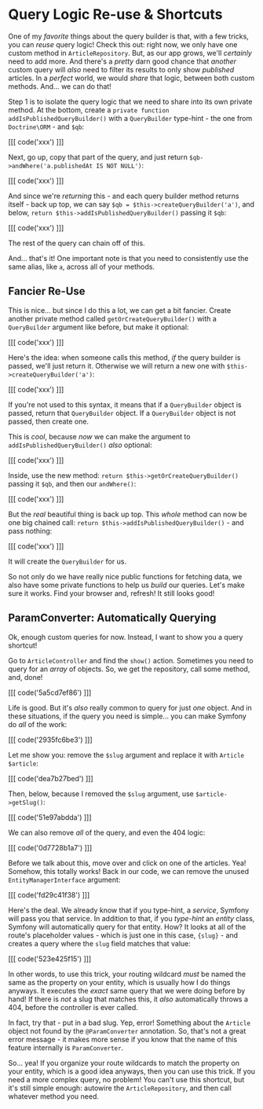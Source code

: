 # Query Logic Re-use & Shortcuts

One of my *favorite* things about the query builder is that, with a few tricks,
you can *reuse* query logic! Check this out: right now, we only have one custom method
in `ArticleRepository`. But, as our app grows, we'll *certainly* need to add
more. And there's a *pretty* darn good chance that *another* custom query will *also*
need to filter its results to only show *published* articles. In a *perfect* world,
we would *share* that logic, between both custom methods. And... we can do that!

Step 1 is to isolate the query logic that we need to share into its own private
method. At the bottom, create a `private function addIsPublishedQueryBuilder()`
with a `QueryBuilder` type-hint - the one from `Doctrine\ORM` - and `$qb`:

[[[ code('xxx') ]]]

Next, go up, copy that part of the query, and just return
`$qb->andWhere('a.publishedAt IS NOT NULL')`:

[[[ code('xxx') ]]]

And since we're *returning* this - and each query builder method returns itself - back up top,
we can say `$qb = $this->createQueryBuilder('a')`, and below,
`return $this->addIsPublishedQueryBuilder()` passing it `$qb`:

[[[ code('xxx') ]]]

The rest of the query can chain off of this.

And... that's it! One important note is that you need to consistently use the same
alias, like `a`, across all of your methods.

## Fancier Re-Use

This is nice... but since I do this a lot, we can get a bit fancier. Create
another private method called `getOrCreateQueryBuilder()` with a `QueryBuilder`
argument like before, but make it optional:

[[[ code('xxx') ]]]

Here's the idea: when someone calls this method, *if* the query builder is passed,
we'll just return it. Otherwise we will return a new one with
`$this->createQueryBuilder('a')`:

[[[ code('xxx') ]]]

If you're not used to this syntax, it means that if a `QueryBuilder` object is passed,
return that `QueryBuilder` object. If a `QueryBuilder` object is not passed, then create one.

This is *cool*, because *now* we can make the argument to `addIsPublishedQueryBuilder()`
*also* optional:

[[[ code('xxx') ]]]

Inside, use the new method: `return $this->getOrCreateQueryBuilder()` passing it `$qb`,
and then our `andWhere()`:

[[[ code('xxx') ]]]

But the *real* beautiful thing is back up top. This *whole* method can now be one
big chained call: `return $this->addIsPublishedQueryBuilder()` - and pass nothing:

[[[ code('xxx') ]]]

It will create the `QueryBuilder` for us.

So not only do we have really nice public functions for fetching data, we also have
some private functions to help us *build* our queries. Let's make sure it works.
Find your browser and, refresh! It still looks good!

## ParamConverter: Automatically Querying

Ok, enough custom queries for now. Instead, I want to show you a query shortcut!

Go to `ArticleController` and find the `show()` action. Sometimes you need to query
for an *array* of objects. So, we get the repository, call some method, and, done!

[[[ code('5a5cd7ef86') ]]]

Life is good. But it's *also* really common to query for just *one* object. And
in these situations, if the query you need is simple... you can make Symfony do
*all* of the work:

[[[ code('2935fc6be3') ]]]

Let me show you: remove the `$slug` argument and replace it with `Article $article`:

[[[ code('dea7b27bed') ]]]

Then, below, because I removed the `$slug` argument, use `$article->getSlug()`:

[[[ code('51e97abdda') ]]]

We can also remove *all* of the query, and even the 404 logic:

[[[ code('0d7728b1a7') ]]]

Before we talk about this, move over and click on one of the articles. Yea! Somehow,
this totally works! Back in our code, we can remove the unused `EntityManagerInterface`
argument:

[[[ code('fd29c41f38') ]]]

Here's the deal. We already know that if you type-hint, a *service*, Symfony will
pass you that service. In addition to that, if you *type-hint* an *entity* class,
Symfony will automatically query for that entity. How? It looks at all of the route's
placeholder values - which is just one in this case, `{slug}` - and creates a query
where the `slug` field matches that value:

[[[ code('523e425f15') ]]]

In other words, to use this trick, your routing wildcard *must* be named the same
as the property on your entity, which is usually how I do things anyways. It executes
the *exact* same query that we were doing before by hand! If there is *not* a slug
that matches this, it *also* automatically throws a 404, before the controller is
ever called.

In fact, try that - put in a bad slug. Yep, error! Something about the `Article`
object not found by the `@ParamConverter` annotation. So, that's not a great error
message - it makes more sense if you know that the name of this feature internally
is `ParamConverter`.

So... yea! If you organize your route wildcards to match the property on your entity,
which is a good idea anyways, then you can use this trick. If you need a more complex
query, no problem! You can't use this shortcut, but it's still simple enough: autowire
the `ArticleRepository`, and then call whatever method you need.
